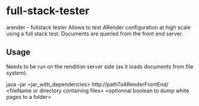 # full-stack-tester
arender - fullstack tester
Allows to test ARender configuration at high scale using a full stack test. Documents are queried from the front end server.

## Usage

Needs to be run on the rendition server side (as it loads documents from file system).

java -jar <jar\_with\_dependencies> http://pathToARenderFrontEnd/ \<fileName or directory containing files\> \<optionnal boolean to dump white pages to a folder\> 